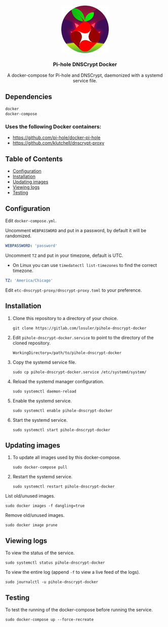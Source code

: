 <div align="center">
<p align="center">
  <a href="https://github.com/losuler/pihole-dnscrypt-docker">
    <img src="img/logo.png" alt="logo" width="150" height="150">
  </a>

  <p align="center">
    <h3 align="center">Pi-hole DNSCrypt Docker</h3>
    <p align="center">
      A docker-compose for Pi-hole and DNSCrypt, daemonized with a systemd service file.
    </p>
  </p>
</p>
</div>

## Dependencies

```
docker
docker-compose
```

### Uses the following Docker containers:

- https://github.com/pi-hole/docker-pi-hole
- https://github.com/klutchell/dnscrypt-proxy

## Table of Contents

- [Configuration](#configuration)
- [Installation](#installation)
- [Updating images](#updating-images)
- [Viewing logs](#viewing-logs)
- [Testing](#testing)

## Configuration

Edit `docker-compose.yml`.

Uncomment `WEBPASSWORD` and put in a password, by default it will be randomized.

```yaml
WEBPASSWORD: 'password'
```

Uncomment `TZ` and put in your timezone, default is UTC.

- On Linux you can use `timedatectl list-timezones` to find the correct timezone.

```yaml
TZ: 'America/Chicago'
```

Edit `etc-dnscrypt-proxy/dnscrypt-proxy.toml` to your preference.

## Installation

1. Clone this repository to a directory of your choice.

    ```
    git clone https://gitlab.com/losuler/pihole-dnscrypt-docker
    ```
    
2. Edit `pihole-dnscrypt-docker.service` to point to the directory of the cloned repository.

    ```
    WorkingDirectory=/path/to/pihole-dnscrypt-docker
    ```

3. Copy the systemd service file.

    ```
    sudo cp pihole-dnscrypt-docker.service /etc/systemd/system/
    ```

4. Reload the systemd manager configuration.

    ```
    sudo systemctl daemon-reload
    ```

5. Enable the systemd service.

    ```
    sudo systemctl enable pihole-dnscrypt-docker
    ```

6. Start the systemd service.

    ```
    sudo systemctl start pihole-dnscrypt-docker
    ```

## Updating images

1. To update all images used by this docker-compose.

    ```
    sudo docker-compose pull
    ```

2. Restart the systemd service.

    ```
    sudo systemctl restart pihole-dnscrypt-docker
    ```

List old/unused images.

```
sudo docker images -f dangling=true
```

Remove old/unused images.

```
sudo docker image prune
```

## Viewing logs

To view the status of the service.

```
sudo systemctl status pihole-dnscrypt-docker
```

To view the entire log (append `-f` to view a live feed of the logs).

```
sudo journalctl -u pihole-dnscrypt-docker
```

## Testing

To test the running of the docker-compose before running the service.

```
sudo docker-compose up --force-recreate
```
